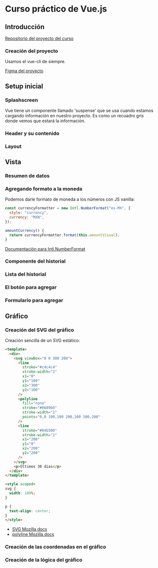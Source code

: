 # Curso práctico de Vue.js

## Introducción

[Repositorio del proyecto del curso](https://github.com/platzi/practico-vue)

### Creación del proyecto

Usamos el vue-cli de siempre.

[Figma del proyecto](https://www.figma.com/file/P3EL4J17QtATlH1lqYryfG/Personal-CashFlow?node-id=0%3A1)

## Setup inicial

### Splashscreen

Vue tiene un componente llamado 'suspense' que se usa cuando estamos cargando información en nuestro proyecto. Es como un recuadro gris donde vemos que estará la información.

### Header y su contenido

### Layout

## Vista

### Resumen de datos

### Agregando formato a la moneda

Podemos darle formato de moneda a los números con JS vanilla:

```javascript
const currencyFormatter = new Intl.NumberFormat("es-MX", {
  style: "currency",
  currency: "MXN",
});

amountCurrency() {
  return currencyFormatter.format(this.amountVisual);
}
```

[Documentación para Intl.NumberFormat](https://developer.mozilla.org/es/docs/Web/JavaScript/Reference/Global_Objects/Intl/NumberFormat)

### Componente del historial

### Lista del historial

### El botón para agregar

### Formulario para agregar

## Gráfico

### Creación del SVG del gráfico

Creación sencilla de un SVG estático:

```html
<template>
  <div>
    <svg viewBox="0 0 300 200">
      <line
        stroke="#c4c4c4"
        stroke-width="2"
        x1="0"
        y1="100"
        x2="300"
        y2="100"
      />
      <polyline
        fill="none"
        stroke="#0689b0"
        stroke-width="2"
        points="0,0 100,100 200,100 300,200"
      />
      <line
        stroke="#04b500"
        stroke-width="2"
        x1="200"
        y1="0"
        x2="200"
        y2="200"
      />
    </svg>
    <p>Últimos 30 días</p>
  </div>
</template>

<style scoped>
svg {
  width: 100%;
}

p {
  text-align: center;
}
</style>
```

- [SVG Mozilla docs](https://developer.mozilla.org/es/docs/Web/SVG)
- [polyline Mozilla docs](https://developer.mozilla.org/en-US/docs/Web/SVG/Element/polyline)

### Creación de las coordenadas en el gráfico

### Creación de la lógica del gráfico
